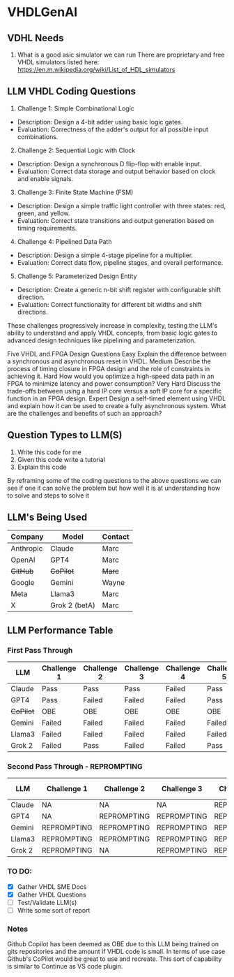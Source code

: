 # VHDLGenAI

## VDHL Needs
1. What is a good asic simulator we can run
There are proprietary and free VHDL simulators listed here: https://en.m.wikipedia.org/wiki/List_of_HDL_simulators

## LLM VHDL Coding Questions
1. Challenge 1: Simple Combinational Logic
* Description: Design a 4-bit adder using basic logic gates.
* Evaluation: Correctness of the adder's output for all possible input combinations.
2. Challenge 2: Sequential Logic with Clock
* Description: Design a synchronous D flip-flop with enable input.
* Evaluation: Correct data storage and output behavior based on clock and enable signals.
3. Challenge 3: Finite State Machine (FSM)
* Description: Design a simple traffic light controller with three states: red, green, and yellow.
* Evaluation: Correct state transitions and output generation based on timing requirements.
4. Challenge 4: Pipelined Data Path
* Description: Design a simple 4-stage pipeline for a multiplier.
* Evaluation: Correct data flow, pipeline stages, and overall performance.
5. Challenge 5: Parameterized Design Entity
* Description: Create a generic n-bit shift register with configurable shift direction.
* Evaluation: Correct functionality for different bit widths and shift directions.

These challenges progressively increase in complexity, testing the LLM's ability to understand and apply VHDL concepts, from basic logic gates to advanced design techniques like pipelining and parameterization.

Five VHDL and FPGA Design Questions
Easy
Explain the difference between a synchronous and asynchronous reset in VHDL.
Medium
Describe the process of timing closure in FPGA design and the role of constraints in achieving it.
Hard
How would you optimize a high-speed data path in an FPGA to minimize latency and power consumption?
Very Hard
Discuss the trade-offs between using a hard IP core versus a soft IP core for a specific function in an FPGA design.
Expert
Design a self-timed element using VHDL and explain how it can be used to create a fully asynchronous system. What are the challenges and benefits of such an approach?

## Question Types to LLM(S)
1. Write this code for me
2. Given this code write a tutorial
3. Explain this code

By reframing some of the coding questions to the above questions we can see if one it can solve the problem but how well it is at understanding how to solve and steps to solve it

## LLM's Being Used
| Company    | Model     | Contact |
|------------|-----------|---------|
| Anthropic  | Claude    | Marc |
| OpenAI     | GPT4      | Marc |
|<del>GitHub</dev> | <del>CoPilot</dev> | <del>Marc</dev> |
| Google     | Gemini    | Wayne |
| Meta       | Llama3    | Marc |
| X          | Grok 2 (betA) | Marc |

## LLM Performance Table
### First Pass Through
| LLM      | Challenge 1 | Challenge 2 | Challenge 3 | Challenge 4 | Challenge 5 | RAG (Y/N) |
|----------|-------------|-------------|-------------|-------------|-------------|-------------|
| Claude   | Pass        | Pass        | Pass        | Failed        | Pass        | Y |
| GPT4     | Pass | Failed | Failed | Failed | Pass | Y |
| <del>CoPilot</dev>  | OBE | OBE | OBE | OBE | OBE | OBS |
| Gemini   | Failed | Failed | Failed | Failed | Failed | N |
| Llama3   | Failed | Failed | Failed | Failed | Failed | N |
| Grok 2   | Failed | Pass | Failed | Failed | Pass | N |


### Second Pass Through - REPROMPTING
| LLM      | Challenge 1 | Challenge 2 | Challenge 3 | Challenge 4 | Challenge 5 | RAG (Y/N) |
|----------|-------------|-------------|-------------|-------------|-------------|-------------|
| Claude   | NA        | NA        | NA        | REPROMPTING        | NA        | Y |
| GPT4     | NA | REPROMPTING | REPROMPTING | REPROMPTING | NA | Y |
| Gemini   | REPROMPTING | REPROMPTING | REPROMPTING | REPROMPTING | REPROMPTING | N |
| Llama3   | REPROMPTING | REPROMPTING | REPROMPTING | REPROMPTING | REPROMPTING | N |
| Grok 2   | REPROMPTING | NA | REPROMPTING | REPROMPTING | NA | N |


### TO DO:
- [x] Gather VHDL SME Docs
- [x] Gather VHDL Questions
- [ ] Test/Validate LLM(s)
- [ ] Write some sort of report

### Notes
Github Copilot has been deemed as OBE due to this LLM being trained on gits repositories and the amount if VHDL code is small. In terms of use case Github's CoPilot would be great to use and recreate. This sort of capability is similar to Continue as VS code plugin.
